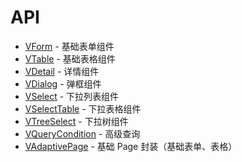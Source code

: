 # API

- [VForm](/api/form/form) - 基础表单组件
- [VTable](/api/tableColumn) - 基础表格组件
- [VDetail](/api/detail/api) - 详情组件
- [VDialog](/api/dialog/api) - 弹框组件
- [VSelect](/api/select/api) - 下拉列表组件
- [VSelectTable](/api/selectTable/api) - 下拉表格组件
- [VTreeSelect](/api/treeSelect/api) - 下拉树组件
- [VQueryCondition](/api/queryCondition/api) - 高级查询
- [VAdaptivePage](/api/adaptivePage/api) - 基础 Page 封装（基础表单、表格）
